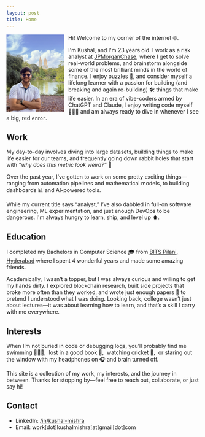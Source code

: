 ```yaml
---
layout: post
title: Home
---
```


<img src = "/../public/profile.jpeg" width = "30%" height = "30%" align = "left" style = "margin-right: 10px; margin-bottom: -5px;">

Hi! Welcome to my corner of the internet 🌐.

I'm Kushal, and I'm 23 years old. I work as a risk analyst at [JPMorganChase](https://www.jpmorganchase.com/), where I get to solve real-world problems, and brainstorm alongside some of the most brilliant minds in the world of finance. I enjoy puzzles 🧩, and consider myself a lifelong learner with a passion for building (and breaking and again re-building) 🛠️ things that make life easier. In an era of vibe-coders armed by ChatGPT and Claude, I enjoy writing code myself 👨🏻‍💻 and am always ready to dive in whenever I see a big, red `error`.

## Work

My day-to-day involves diving into large datasets, building things to make life easier for our teams, and frequently going down rabbit holes that start with _“why does this metric look weird?”_ 🤔

Over the past year, I’ve gotten to work on some pretty exciting things—ranging from automation pipelines and mathematical models, to building dashboards 📊 and AI-powered tools.

While my current title says “analyst,” I’ve also dabbled in full-on software engineering, ML experimentation, and just enough DevOps to be dangerous. I'm always hungry to learn, ship, and level up ⬆️.

## Education

I completed my Bachelors in Computer Science 🎓 from [BITS Pilani, Hyderabad](https://www.bits-pilani.ac.in/hyderabad/) where I spent 4 wonderful years and made some amazing friends.

Academically, I wasn’t a topper, but I was always curious and willing to get my hands dirty. I explored blockchain research, built side projects that broke more often than they worked, and wrote just enough papers 📝 to pretend I understood what I was doing. Looking back, college wasn’t just about lectures—it was about learning how to learn, and that’s a skill I carry with me everywhere.

## Interests

When I’m not buried in code or debugging logs, you’ll probably find me swimming 🏊🏻‍♂️,&nbsp; lost in a good book 📖, &nbsp;watching cricket 🏏,&nbsp; or staring out the window with my headphones on 🎧 and brain turned off.

This site is a collection of my work, my interests, and the journey in between. Thanks for stopping by—feel free to reach out, collaborate, or just say hi!

## Contact

- LinkedIn: [/in/kushal-mishra](https://www.linkedin.com/in/kushal-mishra/)
- Email: work[dot]kushalmishra[at]gmail[dot]com
